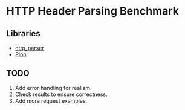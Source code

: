 # HTTP Header Parsing Benchmark

## Libraries

  * [http_parser](https://github.com/nodejs/http-parser)
  * [Pion](https://github.com/splunk/pion)

## TODO

  1. Add error handling for realism.
  2. Check results to ensure correctness.
  3. Add more request examples.
